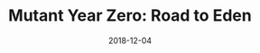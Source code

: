 ---
layout: album
date: 2018-12-04
title: "Mutant Year Zero: Road to Eden"
developer: The Bearded Ladies
card-image: 58
card-offset: 0
banner-image: 43
banner-offset: 0
---